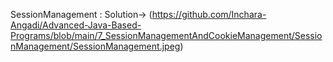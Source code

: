 SessionManagement : 
Solution-> (https://github.com/Inchara-Angadi/Advanced-Java-Based-Programs/blob/main/7_SessionManagementAndCookieManagement/SessionManagement/SessionManagement.jpeg)



